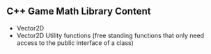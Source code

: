 ## C++ Game Math Library Content
- Vector2D
- Vector2D Utility functions (free standing functions that only need access to the public interface of a class)
